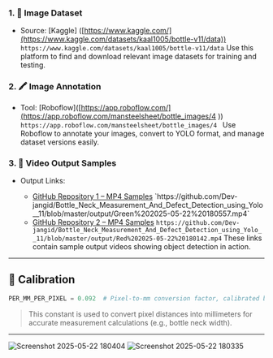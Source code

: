 
### 1. 📸 Image Dataset

* Source: [Kaggle] ([https://www.kaggle.com/](https://www.kaggle.com/datasets/kaal1005/bottle-v11/data)) ` https://www.kaggle.com/datasets/kaal1005/bottle-v11/data`
  Use this platform to find and download relevant image datasets for training and testing.

### 2. 🖍️ Image Annotation

* Tool: [Roboflow]([https://app.roboflow.com/](https://app.roboflow.com/mansteelsheet/bottle_images/4 )) `https://app.roboflow.com/mansteelsheet/bottle_images/4 `
  Use Roboflow to annotate your images, convert to YOLO format, and manage dataset versions easily.

### 3. 🎥 Video Output Samples

* Output Links:

  * [GitHub Repository 1 – MP4 Samples]([https://github.com/](https://github.com/Dev-jangid/Bottle_Neck_Measurement_And_Defect_Detection_using_Yolo__11/blob/master/output/Green%202025-05-22%20180557.mp4)) `https://github.com/Dev-jangid/Bottle_Neck_Measurement_And_Defect_Detection_using_Yolo__11/blob/master/output/Green%202025-05-22%20180557.mp4`
  * [GitHub Repository 2 – MP4 Samples]( https://github.com/Dev-jangid/Bottle_Neck_Measurement_And_Defect_Detection_using_Yolo__11/blob/master/output/Red%202025-05-22%20180142.mp4
)  ` https://github.com/Dev-jangid/Bottle_Neck_Measurement_And_Defect_Detection_using_Yolo__11/blob/master/output/Red%202025-05-22%20180142.mp4
`
    These links contain sample output videos showing object detection in action.

---

## 📏 Calibration

```python
PER_MM_PER_PIXEL = 0.092  # Pixel-to-mm conversion factor, calibrated based on camera distance and angle
```

> This constant is used to convert pixel distances into millimeters for accurate measurement calculations (e.g., bottle neck width).

---






![Screenshot 2025-05-22 180404](https://github.com/user-attachments/assets/f84e3ac0-c6d1-45c8-b226-6d37cf1b6c83)
![Screenshot 2025-05-22 180335](https://github.com/user-attachments/assets/19bfde63-dd9f-46e2-b35d-1149d75ed448)

